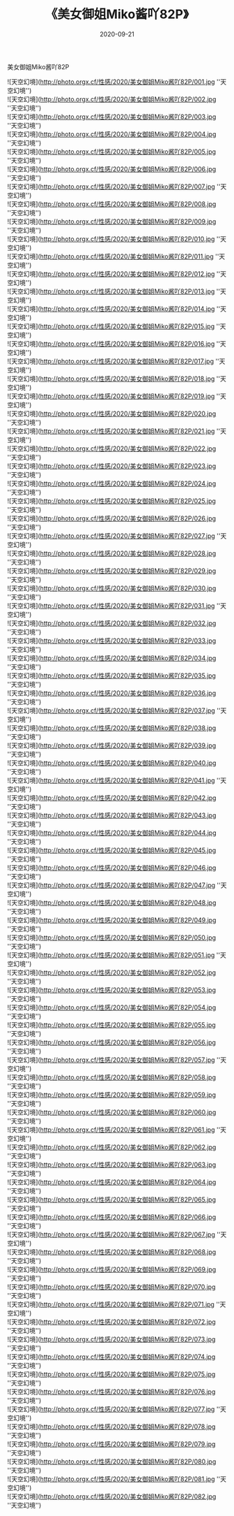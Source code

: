 ﻿---
layout: post
title: 《美女御姐Miko酱吖82P》
date: 2020-09-21
img: http://photo.orgx.cf/性感/2020/美女御姐Miko酱吖82P/000.jpg
tags: [美女,性感,泳衣]
---

美女御姐Miko酱吖82P



![天空幻境](http://photo.orgx.cf/性感/2020/美女御姐Miko酱吖82P/001.jpg ''天空幻境'')<br>
![天空幻境](http://photo.orgx.cf/性感/2020/美女御姐Miko酱吖82P/002.jpg ''天空幻境'')<br>
![天空幻境](http://photo.orgx.cf/性感/2020/美女御姐Miko酱吖82P/003.jpg ''天空幻境'')<br>
![天空幻境](http://photo.orgx.cf/性感/2020/美女御姐Miko酱吖82P/004.jpg ''天空幻境'')<br>
![天空幻境](http://photo.orgx.cf/性感/2020/美女御姐Miko酱吖82P/005.jpg ''天空幻境'')<br>
![天空幻境](http://photo.orgx.cf/性感/2020/美女御姐Miko酱吖82P/006.jpg ''天空幻境'')<br>
![天空幻境](http://photo.orgx.cf/性感/2020/美女御姐Miko酱吖82P/007.jpg ''天空幻境'')<br>
![天空幻境](http://photo.orgx.cf/性感/2020/美女御姐Miko酱吖82P/008.jpg ''天空幻境'')<br>
![天空幻境](http://photo.orgx.cf/性感/2020/美女御姐Miko酱吖82P/009.jpg ''天空幻境'')<br>
![天空幻境](http://photo.orgx.cf/性感/2020/美女御姐Miko酱吖82P/010.jpg ''天空幻境'')<br>
![天空幻境](http://photo.orgx.cf/性感/2020/美女御姐Miko酱吖82P/011.jpg ''天空幻境'')<br>
![天空幻境](http://photo.orgx.cf/性感/2020/美女御姐Miko酱吖82P/012.jpg ''天空幻境'')<br>
![天空幻境](http://photo.orgx.cf/性感/2020/美女御姐Miko酱吖82P/013.jpg ''天空幻境'')<br>
![天空幻境](http://photo.orgx.cf/性感/2020/美女御姐Miko酱吖82P/014.jpg ''天空幻境'')<br>
![天空幻境](http://photo.orgx.cf/性感/2020/美女御姐Miko酱吖82P/015.jpg ''天空幻境'')<br>
![天空幻境](http://photo.orgx.cf/性感/2020/美女御姐Miko酱吖82P/016.jpg ''天空幻境'')<br>
![天空幻境](http://photo.orgx.cf/性感/2020/美女御姐Miko酱吖82P/017.jpg ''天空幻境'')<br>
![天空幻境](http://photo.orgx.cf/性感/2020/美女御姐Miko酱吖82P/018.jpg ''天空幻境'')<br>
![天空幻境](http://photo.orgx.cf/性感/2020/美女御姐Miko酱吖82P/019.jpg ''天空幻境'')<br>
![天空幻境](http://photo.orgx.cf/性感/2020/美女御姐Miko酱吖82P/020.jpg ''天空幻境'')<br>
![天空幻境](http://photo.orgx.cf/性感/2020/美女御姐Miko酱吖82P/021.jpg ''天空幻境'')<br>
![天空幻境](http://photo.orgx.cf/性感/2020/美女御姐Miko酱吖82P/022.jpg ''天空幻境'')<br>
![天空幻境](http://photo.orgx.cf/性感/2020/美女御姐Miko酱吖82P/023.jpg ''天空幻境'')<br>
![天空幻境](http://photo.orgx.cf/性感/2020/美女御姐Miko酱吖82P/024.jpg ''天空幻境'')<br>
![天空幻境](http://photo.orgx.cf/性感/2020/美女御姐Miko酱吖82P/025.jpg ''天空幻境'')<br>
![天空幻境](http://photo.orgx.cf/性感/2020/美女御姐Miko酱吖82P/026.jpg ''天空幻境'')<br>
![天空幻境](http://photo.orgx.cf/性感/2020/美女御姐Miko酱吖82P/027.jpg ''天空幻境'')<br>
![天空幻境](http://photo.orgx.cf/性感/2020/美女御姐Miko酱吖82P/028.jpg ''天空幻境'')<br>
![天空幻境](http://photo.orgx.cf/性感/2020/美女御姐Miko酱吖82P/029.jpg ''天空幻境'')<br>
![天空幻境](http://photo.orgx.cf/性感/2020/美女御姐Miko酱吖82P/030.jpg ''天空幻境'')<br>
![天空幻境](http://photo.orgx.cf/性感/2020/美女御姐Miko酱吖82P/031.jpg ''天空幻境'')<br>
![天空幻境](http://photo.orgx.cf/性感/2020/美女御姐Miko酱吖82P/032.jpg ''天空幻境'')<br>
![天空幻境](http://photo.orgx.cf/性感/2020/美女御姐Miko酱吖82P/033.jpg ''天空幻境'')<br>
![天空幻境](http://photo.orgx.cf/性感/2020/美女御姐Miko酱吖82P/034.jpg ''天空幻境'')<br>
![天空幻境](http://photo.orgx.cf/性感/2020/美女御姐Miko酱吖82P/035.jpg ''天空幻境'')<br>
![天空幻境](http://photo.orgx.cf/性感/2020/美女御姐Miko酱吖82P/036.jpg ''天空幻境'')<br>
![天空幻境](http://photo.orgx.cf/性感/2020/美女御姐Miko酱吖82P/037.jpg ''天空幻境'')<br>
![天空幻境](http://photo.orgx.cf/性感/2020/美女御姐Miko酱吖82P/038.jpg ''天空幻境'')<br>
![天空幻境](http://photo.orgx.cf/性感/2020/美女御姐Miko酱吖82P/039.jpg ''天空幻境'')<br>
![天空幻境](http://photo.orgx.cf/性感/2020/美女御姐Miko酱吖82P/040.jpg ''天空幻境'')<br>
![天空幻境](http://photo.orgx.cf/性感/2020/美女御姐Miko酱吖82P/041.jpg ''天空幻境'')<br>
![天空幻境](http://photo.orgx.cf/性感/2020/美女御姐Miko酱吖82P/042.jpg ''天空幻境'')<br>
![天空幻境](http://photo.orgx.cf/性感/2020/美女御姐Miko酱吖82P/043.jpg ''天空幻境'')<br>
![天空幻境](http://photo.orgx.cf/性感/2020/美女御姐Miko酱吖82P/044.jpg ''天空幻境'')<br>
![天空幻境](http://photo.orgx.cf/性感/2020/美女御姐Miko酱吖82P/045.jpg ''天空幻境'')<br>
![天空幻境](http://photo.orgx.cf/性感/2020/美女御姐Miko酱吖82P/046.jpg ''天空幻境'')<br>
![天空幻境](http://photo.orgx.cf/性感/2020/美女御姐Miko酱吖82P/047.jpg ''天空幻境'')<br>
![天空幻境](http://photo.orgx.cf/性感/2020/美女御姐Miko酱吖82P/048.jpg ''天空幻境'')<br>
![天空幻境](http://photo.orgx.cf/性感/2020/美女御姐Miko酱吖82P/049.jpg ''天空幻境'')<br>
![天空幻境](http://photo.orgx.cf/性感/2020/美女御姐Miko酱吖82P/050.jpg ''天空幻境'')<br>
![天空幻境](http://photo.orgx.cf/性感/2020/美女御姐Miko酱吖82P/051.jpg ''天空幻境'')<br>
![天空幻境](http://photo.orgx.cf/性感/2020/美女御姐Miko酱吖82P/052.jpg ''天空幻境'')<br>
![天空幻境](http://photo.orgx.cf/性感/2020/美女御姐Miko酱吖82P/053.jpg ''天空幻境'')<br>
![天空幻境](http://photo.orgx.cf/性感/2020/美女御姐Miko酱吖82P/054.jpg ''天空幻境'')<br>
![天空幻境](http://photo.orgx.cf/性感/2020/美女御姐Miko酱吖82P/055.jpg ''天空幻境'')<br>
![天空幻境](http://photo.orgx.cf/性感/2020/美女御姐Miko酱吖82P/056.jpg ''天空幻境'')<br>
![天空幻境](http://photo.orgx.cf/性感/2020/美女御姐Miko酱吖82P/057.jpg ''天空幻境'')<br>
![天空幻境](http://photo.orgx.cf/性感/2020/美女御姐Miko酱吖82P/058.jpg ''天空幻境'')<br>
![天空幻境](http://photo.orgx.cf/性感/2020/美女御姐Miko酱吖82P/059.jpg ''天空幻境'')<br>
![天空幻境](http://photo.orgx.cf/性感/2020/美女御姐Miko酱吖82P/060.jpg ''天空幻境'')<br>
![天空幻境](http://photo.orgx.cf/性感/2020/美女御姐Miko酱吖82P/061.jpg ''天空幻境'')<br>
![天空幻境](http://photo.orgx.cf/性感/2020/美女御姐Miko酱吖82P/062.jpg ''天空幻境'')<br>
![天空幻境](http://photo.orgx.cf/性感/2020/美女御姐Miko酱吖82P/063.jpg ''天空幻境'')<br>
![天空幻境](http://photo.orgx.cf/性感/2020/美女御姐Miko酱吖82P/064.jpg ''天空幻境'')<br>
![天空幻境](http://photo.orgx.cf/性感/2020/美女御姐Miko酱吖82P/065.jpg ''天空幻境'')<br>
![天空幻境](http://photo.orgx.cf/性感/2020/美女御姐Miko酱吖82P/066.jpg ''天空幻境'')<br>
![天空幻境](http://photo.orgx.cf/性感/2020/美女御姐Miko酱吖82P/067.jpg ''天空幻境'')<br>
![天空幻境](http://photo.orgx.cf/性感/2020/美女御姐Miko酱吖82P/068.jpg ''天空幻境'')<br>
![天空幻境](http://photo.orgx.cf/性感/2020/美女御姐Miko酱吖82P/069.jpg ''天空幻境'')<br>
![天空幻境](http://photo.orgx.cf/性感/2020/美女御姐Miko酱吖82P/070.jpg ''天空幻境'')<br>
![天空幻境](http://photo.orgx.cf/性感/2020/美女御姐Miko酱吖82P/071.jpg ''天空幻境'')<br>
![天空幻境](http://photo.orgx.cf/性感/2020/美女御姐Miko酱吖82P/072.jpg ''天空幻境'')<br>
![天空幻境](http://photo.orgx.cf/性感/2020/美女御姐Miko酱吖82P/073.jpg ''天空幻境'')<br>
![天空幻境](http://photo.orgx.cf/性感/2020/美女御姐Miko酱吖82P/074.jpg ''天空幻境'')<br>
![天空幻境](http://photo.orgx.cf/性感/2020/美女御姐Miko酱吖82P/075.jpg ''天空幻境'')<br>
![天空幻境](http://photo.orgx.cf/性感/2020/美女御姐Miko酱吖82P/076.jpg ''天空幻境'')<br>
![天空幻境](http://photo.orgx.cf/性感/2020/美女御姐Miko酱吖82P/077.jpg ''天空幻境'')<br>
![天空幻境](http://photo.orgx.cf/性感/2020/美女御姐Miko酱吖82P/078.jpg ''天空幻境'')<br>
![天空幻境](http://photo.orgx.cf/性感/2020/美女御姐Miko酱吖82P/079.jpg ''天空幻境'')<br>
![天空幻境](http://photo.orgx.cf/性感/2020/美女御姐Miko酱吖82P/080.jpg ''天空幻境'')<br>
![天空幻境](http://photo.orgx.cf/性感/2020/美女御姐Miko酱吖82P/081.jpg ''天空幻境'')<br>
![天空幻境](http://photo.orgx.cf/性感/2020/美女御姐Miko酱吖82P/082.jpg ''天空幻境'')<br>
